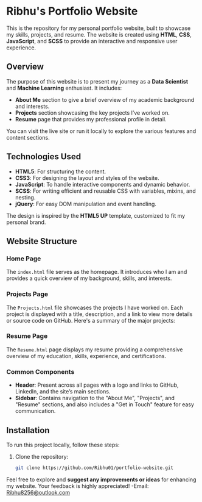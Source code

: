 # Ribhu's Portfolio Website

This is the repository for my personal portfolio website, built to showcase my skills, projects, and resume. The website is created using **HTML**, **CSS**, **JavaScript**, and **SCSS** to provide an interactive and responsive user experience.

## Overview
The purpose of this website is to present my journey as a **Data Scientist** and **Machine Learning** enthusiast. It includes:
- **About Me** section to give a brief overview of my academic background and interests.
- **Projects** section showcasing the key projects I’ve worked on.
- **Resume** page that provides my professional profile in detail.

You can visit the live site or run it locally to explore the various features and content sections.

## Technologies Used
- **HTML5**: For structuring the content.
- **CSS3**: For designing the layout and styles of the website.
- **JavaScript**: To handle interactive components and dynamic behavior.
- **SCSS**: For writing efficient and reusable CSS with variables, mixins, and nesting.
- **jQuery**: For easy DOM manipulation and event handling.
  
The design is inspired by the **HTML5 UP** template, customized to fit my personal brand.

## Website Structure

### Home Page
The `index.html` file serves as the homepage. It introduces who I am and provides a quick overview of my background, skills, and interests.


### Projects Page
The `Projects.html` file showcases the projects I have worked on. Each project is displayed with a title, description, and a link to view more details or source code on GitHub. Here's a summary of the major projects:


### Resume Page
The `Resume.html` page displays my resume providing a comprehensive overview of my education, skills, experience, and certifications.


### Common Components
- **Header**: Present across all pages with a logo and links to GitHub, LinkedIn, and the site’s main sections.
- **Sidebar**: Contains navigation to the "About Me", "Projects", and "Resume" sections, and also includes a "Get in Touch" feature for easy communication.

## Installation
To run this project locally, follow these steps:

1. Clone the repository:
   ```bash
   git clone https://github.com/Ribhu01/portfolio-website.git

Feel free to explore and **suggest any improvements or ideas** for enhancing my website. Your feedback is highly appreciated!
-Email: Ribhu8256@outlook.com
